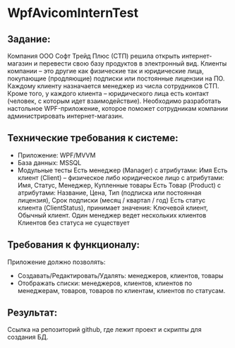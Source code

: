 # WpfAvicomInternTest

## Задание:
Компания ООО Софт Трейд Плюс (СТП) решила открыть интернет-магазин и перевести свою базу продуктов в электронный вид. Клиенты компании – это другие как физические так и юридические лица, покупающие (продляющие) подписки или постоянные лицензии на ПО. Каждому клиенту назначается менеджер из числа сотрудников СТП. Кроме того, у каждого клиента – юридического лица есть контакт (человек, с которым идет взаимодействие). Необходимо разработать настольное WPF-приложение, которое поможет сотрудникам компании администрировать интернет-магазин.
## Технические требования к системе:

- Приложение: WPF/MVVM 
- База данных: MSSQL
- Модульные тесты
Есть менеджер (Manager) с атрибутами: Имя
Есть клиент (Client) – физическое либо юридическое лицо с атрибутами: Имя, Статус, Менеджер, Купленные товары
Есть Товар (Product) с атрибутами: Название, Цена, Тип (подписка или постоянная лицензия), Срок подписки (месяц / квартал / год)
Есть статус клиента (ClientStatus), принимает значения: Ключевой клиент, Обычный клиент.
Один менеджер ведет нескольких клиентов
Клиентов без статуса не существует
## Требования к функционалу:
Приложение должно позволять:
- Создавать/Редактировать/Удалять: менеджеров, клиентов, товары
- Отображать списки: менеджеров, клиентов, клиентов по менеджерам, товаров, товаров по клиентам, клиентов по статусам.
## Результат:
Ссылка на репозиторий github, где лежит проект и скрипты для создания БД.
